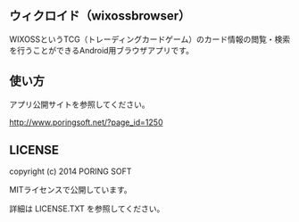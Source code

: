 ## ウィクロイド（wixossbrowser）

WIXOSSというTCG（トレーディングカードゲーム）のカード情報の閲覧・検索を行うことができるAndroid用ブラウザアプリです。

## 使い方

アプリ公開サイトを参照してください。

http://www.poringsoft.net/?page_id=1250

## LICENSE

copyright (c) 2014 PORING SOFT

MITライセンスで公開しています。

詳細は LICENSE.TXT を参照してください。
